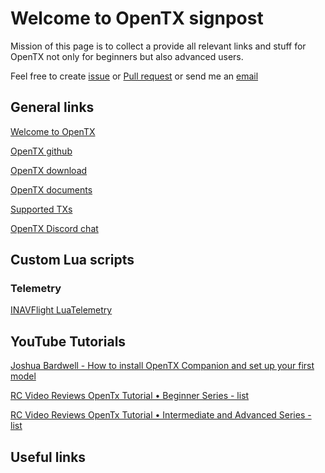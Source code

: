 # Welcome to OpenTX signpost

Mission of this page is to collect a provide all relevant links and stuff for OpenTX not only for beginners but also advanced users.

Feel free to create [issue](https://github.com/valfa14/opentx_signpost/issues) or [Pull request](https://github.com/valfa14/opentx_signpost/pulls) or send me an [email](mailto:opentx.signpost@gmail.com)

## General links

[Welcome to OpenTX](https://www.open-tx.org)

[OpenTX github](https://github.com/opentx/opentx)

[OpenTX download](https://www.open-tx.org/downloads)

[OpenTX documents](https://www.open-tx.org/documents)

[Supported TXs](https://www.open-tx.org/radios.html)

[OpenTX Discord chat](https://discord.com/invite/CZCwVx2)

## Custom Lua scripts
### Telemetry
[INAVFlight LuaTelemetry](https://github.com/iNavFlight/LuaTelemetry)


## YouTube Tutorials
[Joshua Bardwell - How to install OpenTX Companion and set up your first model](https://www.youtube.com/watch?v=iwndEhssna8)

[RC Video Reviews OpenTx Tutorial • Beginner Series - list](https://www.youtube.com/playlist?list=PLy3TC1ILJYTjqDXFB84oXVWZG14zyMYYt)

[RC Video Reviews OpenTx Tutorial • Intermediate and Advanced Series - list](https://www.youtube.com/playlist?list=PLy3TC1ILJYTjqDXFB84oXVWZG14zyMYYt)

## Useful links
